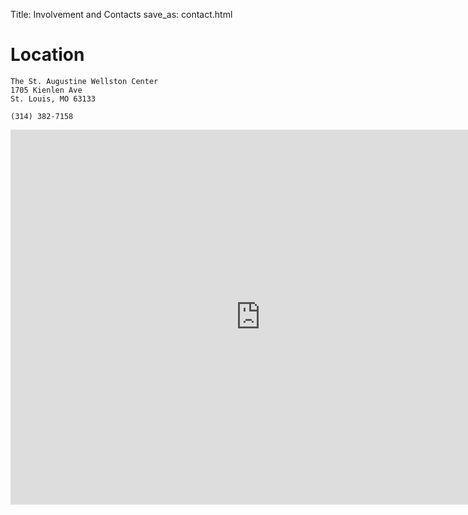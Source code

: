 Title: Involvement and Contacts
save_as: contact.html

# Location

    The St. Augustine Wellston Center
    1705 Kienlen Ave
    St. Louis, MO 63133
    
    (314) 382-7158

<iframe src="https://www.google.com/maps/embed?pb=!1m18!1m12!1m3!1d12458.732802396746!2d-90.2937687993673!3d38.679148153574054!2m3!1f0!2f0!3f0!3m2!1i1024!2i768!4f13.1!3m3!1m2!1s0x87df4a96baa3593b%3A0x346317ce3cc8d355!2sSt+Augustine-Wellston+Center!5e0!3m2!1sen!2sus!4v1555291775163!5m2!1sen!2sus" width="800" height="600" frameborder="0" style="border:0" allowfullscreen></iframe>

